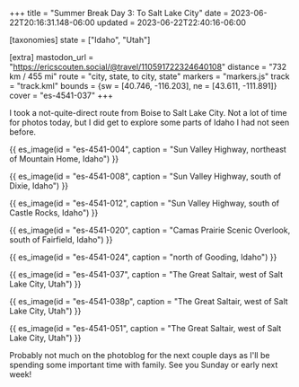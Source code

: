 +++
title = "Summer Break Day 3: To Salt Lake City"
date = 2023-06-22T20:16:31.148-06:00
updated = 2023-06-22T22:40:16-06:00

[taxonomies]
state = ["Idaho", "Utah"]

[extra]
mastodon_url = "https://ericscouten.social/@travel/110591722324640108"
distance = "732 km / 455 mi"
route = "city, state, to city, state"
markers = "markers.js"
track = "track.kml"
bounds = {sw = [40.746, -116.203], ne = [43.611, -111.891]}
cover = "es-4541-037"
+++

I took a not-quite-direct route from Boise to Salt Lake City. Not a lot of time for photos today, but I did get to explore some parts of Idaho I had not seen before.

<!-- more -->

{{ es_image(id = "es-4541-004", caption = "Sun Valley Highway, northeast of Mountain Home, Idaho") }}

{{ es_image(id = "es-4541-008", caption = "Sun Valley Highway, south of Dixie, Idaho") }}

{{ es_image(id = "es-4541-012", caption = "Sun Valley Highway, south of Castle Rocks, Idaho") }}

{{ es_image(id = "es-4541-020", caption = "Camas Prairie Scenic Overlook, south of Fairfield, Idaho") }}

{{ es_image(id = "es-4541-024", caption = "north of Gooding, Idaho") }}

{{ es_image(id = "es-4541-037", caption = "The Great Saltair, west of Salt Lake City, Utah") }}

{{ es_image(id = "es-4541-038p", caption = "The Great Saltair, west of Salt Lake City, Utah") }}

{{ es_image(id = "es-4541-051", caption = "The Great Saltair, west of Salt Lake City, Utah") }}

Probably not much on the photoblog for the next couple days as I'll be spending some important time with family. See you Sunday or early next week!
